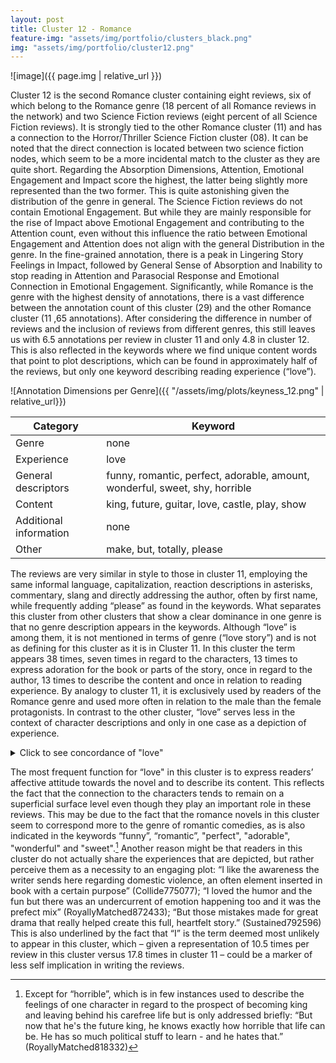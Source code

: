 ```yaml
---
layout: post
title: Cluster 12 - Romance
feature-img: "assets/img/portfolio/clusters_black.png"
img: "assets/img/portfolio/cluster12.png"
---
```

![image]({{ page.img | relative_url }})

Cluster 12 is the second Romance cluster containing eight reviews, six of which belong to the Romance genre (18 percent of all Romance reviews in the network) and two Science Fiction reviews (eight percent of all Science Fiction reviews). It is strongly tied to the other Romance cluster (11) and has a connection to the Horror/Thriller Science Fiction cluster (08). It can be noted that the direct connection is located between two science fiction nodes, which seem to be a more incidental match to the cluster as they are quite short.
Regarding the Absorption Dimensions, Attention, Emotional Engagement and Impact score the highest, the latter being slightly more represented than the two former. This is quite astonishing given the distribution of the genre in general. The Science Fiction reviews do not contain Emotional Engagement. But while they are mainly responsible for the rise of Impact above Emotional Engagement and contributing to the Attention count, even without this influence the ratio between Emotional Engagement and Attention does not align with the general Distribution in the genre.
In the fine-grained annotation, there is a peak in Lingering Story Feelings in Impact, followed by General Sense of Absorption and Inability to stop reading in Attention and Parasocial Response and Emotional Connection in Emotional Engagement. Significantly, while Romance is the genre with the highest density of annotations, there is a vast difference between the annotation count of this cluster (29) and the other Romance cluster (11 ,65 annotations). After considering the difference in number of reviews and the inclusion of reviews from different genres, this still leaves us with 6.5 annotations per review in cluster 11 and only 4.8 in cluster 12. This is also reflected in the keywords where we find unique content words that point to plot descriptions, which can be found in approximately half of the reviews, but only one keyword describing reading experience (“love”).

![Annotation Dimensions per Genre]({{ "/assets/img/plots/keyness_12.png" | relative_url}})

| Category               | Keyword                                                                     |
|------------------------|-----------------------------------------------------------------------------|
| Genre                  | none                                                                        |
| Experience             | love                                                                        |
| General descriptors    | funny, romantic, perfect, adorable, amount, wonderful, sweet, shy, horrible |
| Content                | king, future, guitar, love, castle, play, show                              |
| Additional information | none                                                                        |
| Other                  | make, but, totally, please                                                  |

The reviews are very similar in style to those in cluster 11, employing the same informal language, capitalization, reaction descriptions in asterisks, commentary, slang and directly addressing the author, often by first name, while frequently adding “please” as found in the keywords.
What separates this cluster from other clusters that show a clear dominance in one genre is that no genre description appears in the keywords. Although “love” is among them, it is not mentioned in terms of genre (“love story”) and is not as defining for this cluster as it is in Cluster 11. In this cluster the term appears 38 times, seven times in regard to the characters, 13 times to express adoration for the book or parts of the story, once in regard to the author, 13 times to describe the content and once in relation to reading experience. By analogy to cluster 11, it is exclusively used by readers of the Romance genre and used more often in relation to the male than the female protagonists. In contrast to the other cluster, “love” serves less in the context of   character descriptions and only in one case as a depiction of experience.

<details  markdown="1">

  <summary>Click to see concordance of "love"</summary>

| docname                | pre                                                        | key word | post                                                                 |
| ---------------------- | ---------------------------------------------------------- | -------- | -------------------------------------------------------------------- |
| **Main characters male**   |
| Sustained792596        | Chase really showed Jake's emotions , subtly growing . I   | loved    | him , but he creates a bit of turmoil …                              |
| RoyallyMatched809927   | the perfection of Henry and Sarah ! I knew I'd             | love     | Henry , I knew Brent's position in my Emma's man                     |
| RoyallyMatched872433   | so sweet and charming but wild and naughty , I             | loved    | his flirting and his dirty , teasing mouth . But                     |
| Main characters female |
| RoyallyMatched848448   | . Lady Sarah's story was really endearing . I really       | loved    | these shy girls with a romantic bone in their body                   |
| Characters General     |
| RoyallyMatched809927   | the most amazing characters and I always end up in         | love     | and obsessed and crazy for them ! ! Royally Matched                  |
| RoyallyMatched818332   | . They're so perfect for each other ! I just               | loved    | them together ! ♥ I laughed , I chuckled and                         |
| RoyallyMatched872433   | were broken and suffering in their own way . I             | loved    | them remeeting and the connection they had . Henry is                |
| **Book**                   |
| Collide775077          | it has a lot of controversy around it , I                  | loved    | it . This is a story about betrayal and suffering                    |
| Sustained792596        |                                                            | Loved    | this hard core ! Emma Chase does it again with                       |
| Sustained792596        | down and enjoyed it from start to finish . I               | loved    | this so much and I think it hit on just                              |
| Sustained792596        | , he would do anything for his friends . I                 | love     | how he met Chelsea and that instant chemistry they had               |
| Sustained792596        | man Jake is . It was really wonderful . I                  | loved    | getting to see Stanton , Sophia , and Brent as                       |
| RoyallyMatched809927   | . \* Sighhhhhh \* I think you already know I               | loved    | this book , like crazy . So there's no need                          |
| RoyallyMatched809927   | romantic and has a great amount of drama that I            | loved    | with all my heart . The characters from Royally Screwed              |
| RoyallyMatched848448   | got from this book . Some advice , right .                 | LOVED    | IT ! Ok sooooo , Prince Henry and Lady Sarah                         |
| RoyallyMatched872433   | of swooney moments . The writing was prefect . I           | loved    | the fantastic build it had . This was such a                         |
| RoyallyMatched872433   | boy to love and grow and be fixed . I                      | love     | that this is dual POV and we get both Henry                          |
| RoyallyMatched872433   | Sarah's perspectives . They have so many hardships but I   | loved    | watching them come together and grow together , they're the          |
| RoyallyMatched872433   | , and becoming better versions of themselves together . I  | loved    | this from beginning to end . I laughed and cried                     |
| RoyallyMatched872433   | , and solid story filled with incredible details . I       | loved    | the humor and the fun but there was an undercurrent                  |
| **Author**                 |
| Sustained792596        | back tears during the last chapter and epilogue . I        | love     | how Emma Chase really showed Jake's emotions , subtly growing        |
| **Content**                |
| Collide775077          | story about betrayal and suffering , but also one about    | love     | and second chances . The main plot surrounds Emily Cooper            |
| Collide775077          | inserted in book with a certain purpose . Slowly a         | love     | triangle is formed but there were circumstances regarding the events |
| Collide775077          | Dillon's side , no tenderness , respect and apparently no  | love     | . In opposition to that , Gavin loves Emily sincerely                |
| Collide775077          | apparently no love . In opposition to that , Gavin         | loves    | Emily sincerely and will do anything to make her happy               |
| Collide775077          | you . This book had one of the most intense                | love     | scenes I have ever read , without being too much                     |
| Collide775077          | , too exaggerated . It had the right amount of             | love     | , sensuality and passion that needed to be included in               |
| Collide775077          | hot . That intensity was felt not only in the              | love     | scenes , but also in the relationship between Emily and              |
| Sustained792596        | was such a wonderful story with caring characters who find | love     | and hope amidst chaos . So heartfelt , super sexy                    |
| RoyallyMatched818332   | is now the future King , because his brother chose         | love     | over royalism ☺ But Henry never wanted the burden his                |
| RoyallyMatched809927   | got to met the real Henry , the man who                    | loved    | to play guitar , who admire his brother and grandmother              |
| RoyallyMatched809927   | no other but was too afraid to disappoint , who            | loved    | his people and his country , and most of all                         |
| RoyallyMatched872433   | sweet , and witty but so full of heart and                 | love     | . I couldn't wait to start and dive right in                         |
| RoyallyMatched872433   | woven romantic tale about two broken people , falling in   | love     | , growing , and becoming better versions of themselves together      |
| **Experience**             |
| Sustained792596        | the story . This was just so fantastic ! I                 | love     | when the world can fade away and I'm pulled into                     |
| **Other**                  |
| RoyallyMatched809927   | is get your copy of Royally Matched and fall in            | love     | with Henry and Sarah . And if by any chance                          |
| RoyallyMatched872433   | it to end all at the same time . I                         | loved    | Royally Screwed and Prince Nicholas was fantastic but there was      |
| RoyallyMatched872433   | and learn everything . I wanted that broken boy to         | love     | and grow and be fixed . I love that this                             |

</details>

The most frequent function for “love" in this cluster is to express readers’ affective attitude towards the novel and to describe its content. This reflects the fact that the connection to the characters tends to remain on a superficial surface level even though they play an important role in these reviews. This may be due to the fact that the romance novels in this cluster seem to correspond more to the genre of romantic comedies, as is also indicated in the keywords “funny”, “romantic”, "perfect", "adorable", "wonderful" and "sweet".[^1]  Another reason might be that readers in this cluster do not actually share the experiences that are depicted, but rather perceive them as a necessity to an engaging plot: “I like the awareness the writer sends here regarding domestic violence, an often element inserted in book with a certain purpose” (Collide775077); “I loved the humor and the fun but there was an undercurrent of emotion happening too and it was the prefect mix” (RoyallyMatched872433); “But those mistakes made for great drama that really helped create this full, heartfelt story.” (Sustained792596)
This is also underlined by the fact that “I” is the term deemed most unlikely to appear in this cluster, which – given a representation of 10.5 times per review in this cluster versus 17.8 times in cluster 11 – could be a marker of less self implication in writing the reviews.

[^1]: Except for “horrible”, which is in few instances used to describe the feelings of one character in regard to the prospect of becoming king and leaving behind his carefree life but is only addressed briefly: “But now that he's the future king, he knows exactly how horrible that life can be. He has so much political stuff to learn - and he hates that.” (RoyallyMatched818332)

